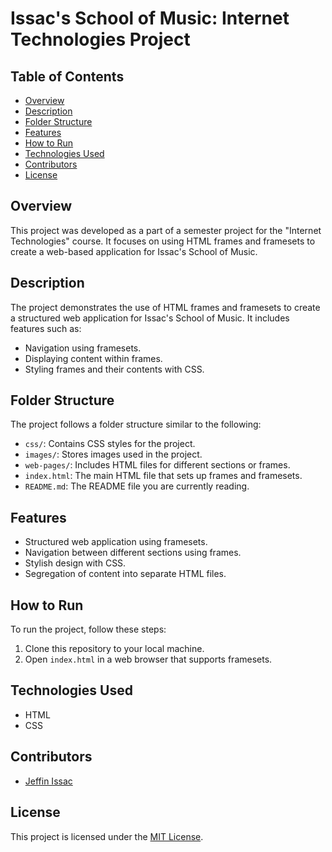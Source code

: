 # Issac's School of Music: Internet Technologies Project

## Table of Contents
- [Overview](#overview)
- [Description](#description)
- [Folder Structure](#folder-structure)
- [Features](#features)
- [How to Run](#how-to-run)
- [Technologies Used](#technologies-used)
- [Contributors](#contributors)
- [License](#license)

## Overview
This project was developed as a part of a semester project for the "Internet Technologies" course. It focuses on using HTML frames and framesets to create a web-based application for Issac's School of Music.

## Description
The project demonstrates the use of HTML frames and framesets to create a structured web application for Issac's School of Music. It includes features such as:

- Navigation using framesets.
- Displaying content within frames.
- Styling frames and their contents with CSS.

## Folder Structure
The project follows a folder structure similar to the following:

- `css/`: Contains CSS styles for the project.
- `images/`: Stores images used in the project.
- `web-pages/`: Includes HTML files for different sections or frames.
- `index.html`: The main HTML file that sets up frames and framesets.
- `README.md`: The README file you are currently reading.

## Features
- Structured web application using framesets.
- Navigation between different sections using frames.
- Stylish design with CSS.
- Segregation of content into separate HTML files.

## How to Run
To run the project, follow these steps:

1. Clone this repository to your local machine.
2. Open `index.html` in a web browser that supports framesets.

## Technologies Used
- HTML
- CSS

## Contributors
- [Jeffin Issac](https://github.com/Jeffin03)

## License
This project is licensed under the [MIT License](LICENSE).
